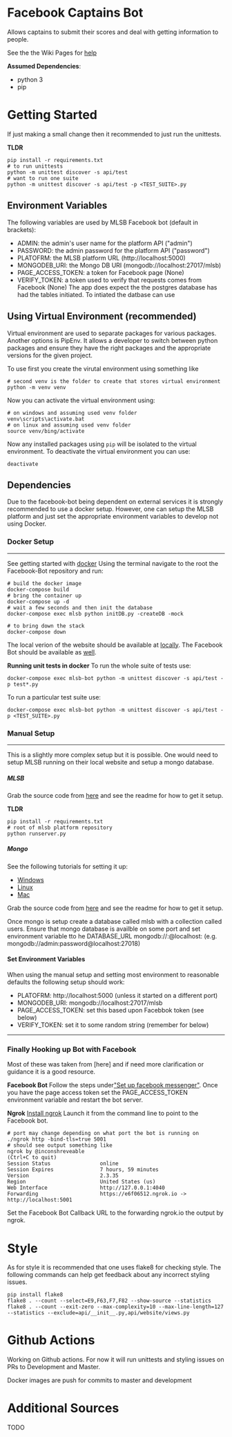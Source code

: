 # Facebook Captains Bot
Allows captains to submit their scores and deal with getting information to people.

See the the Wiki Pages for [help](https://github.com/fras2560/mlsb-platform/wiki)

**Assumed Dependencies**:
* python 3
* pip

# Getting Started
If just making a small change then it recommended to just run the unittests. 

**TLDR**
```
pip install -r requirements.txt
# to run unittests
python -m unittest discover -s api/test
# want to run one suite
python -m unittest discover -s api/test -p <TEST_SUITE>.py
```

## Environment Variables
The following variables are used by MLSB Facebook bot (default in brackets):
* ADMIN: the admin's user name for the platform API ("admin") 
* PASSWORD: the admin password for the platform API ("password")
* PLATOFRM: the MLSB platform URL (http://localhost:5000)
* MONGODEB_URI: the Mongo DB URI (mongodb://localhost:27017/mlsb)
* PAGE_ACCESS_TOKEN: a token for Facebook page (None)
* VERIFY_TOKEN: a token used to verify that requests comes from Facebook (None)
The app does expect the the postgres database has had the tables initiated. To intiated the datbase can use

## Using Virtual Environment (recommended)
Virtual environment are used to separate packages for various packages. Another options is PipEnv. It allows a developer to switch between python packages and ensure they have the right packages and the appropriate versions for the given project.

To use first you create the virutal environment using something like
```
# second venv is the folder to create that stores virtual environment
python -m venv venv
```

Now you can activate the virtual environment using:
```
# on windows and assuming used venv folder
venv\scripts\activate.bat
# on linux and assuming used venv folder
source venv/bing/activate
```

Now any installed packages using `pip` will be isolated to the virtual environment. To deactivate
the virtual environment you can use:
```
deactivate
```

## Dependencies
Due to the facebook-bot being dependent on external services it is strongly recommended to use a docker setup. However, one can setup the MLSB platform and just set the appropriate environment variables to develop not using Docker.

### Docker Setup
---------------------------------------------------------------------
See getting started with [docker](https://docs.docker.com/get-started/)
Using the terminal navigate to the root the Facebook-Bot repository and run:
```
# build the docker image
docker-compose build
# bring the container up
docker-compose up -d
# wait a few seconds and then init the database
docker-compose exec mlsb python initDB.py -createDB -mock

# to bring down the stack
docker-compose down
```
The local verion of the website should be available at [locally](http://localhost:5000). The Facebook Bot should be available as [well](http://localhost:5001).

**Running unit tests in docker**
To run the whole suite of tests use:
```
docker-compose exec mlsb-bot python -m unittest discover -s api/test -p test*.py
```
To run a particular test suite use:
```
docker-compose exec mlsb-bot python -m unittest discover -s api/test -p <TEST_SUITE>.py
```

### Manual Setup
---------------------------------------------------------------------
This is a slightly more complex setup but it is possible. One would need to setup MLSB running on their local website and setup a mongo database.

##### MLSB
Grab the source code from [here](https://github.com/fras2560/mlsb-platform) and see the readme for how to get it setup.

**TLDR**
```
pip install -r requirements.txt
# root of mlsb platform repository
python runserver.py
```

##### Mongo
See the following tutorials for setting it up:
* [Windows](https://docs.mongodb.com/manual/tutorial/install-mongodb-on-windows/)
* [Linux](https://docs.mongodb.com/manual/administration/install-on-linux/)
* [Mac](https://treehouse.github.io/installation-guides/mac/mongo-mac.html)

Grab the source code from [here](https://github.com/fras2560/mlsb-platform) and see the readme for how to get it setup.

Once mongo is setup create a database called mlsb with a collection called users. Ensure that mongo database is availble on some port and set environment variable tto he DATABASE_URL mongodb://<USER>:<DBPASSWORD>@localhost:<PORT> (e.g. mongodb://admin:password@localhost:27018)

#### Set Environment Variables
When using the manual setup and setting most environment to reasonable defaults the following setup should work:
* PLATOFRM: http://localhost:5000 (unless it started on a different port)
* MONGODEB_URI: mongodb://localhost:27017/mlsb
* PAGE_ACCESS_TOKEN: set this based upon Facebbok token (see below)
* VERIFY_TOKEN: set it to some random string (remember for below)
---------------------------------------------------------------------

### Finally Hooking up Bot with Facebook
Most of these was taken from [here] and if need more clarification or guidance it is a good resource.

**Facebook Bot**
Follow the steps under["Set up facebook messenger"](https://dev.to/apcelent/how-to-create-a-facebook-messenger-bot-with-python-flask-50j2). Once you have the page access token set the PAGE_ACCESS_TOKEN environment variable and restart the bot server.

**Ngrok**
[Install ngrok](https://ngrok.com/download)
Launch it from the command line to point to the Facebook bot.
```
# port may change depending on what port the bot is running on
./ngrok http -bind-tls=true 5001
# should see output something like
ngrok by @inconshreveable                                                                                               (Ctrl+C to quit)
Session Status                online
Session Expires               7 hours, 59 minutes
Version                       2.3.35
Region                        United States (us)
Web Interface                 http://127.0.0.1:4040 
Forwarding                    https://e6f06512.ngrok.io -> http://localhost:5001
```
Set the Facebook Bot Callback URL to the forwarding ngrok.io the output by ngrok.

# Style
As for style it is recommended that one uses flake8 for checking style. The
following commands can help get feedback about any incorrect styling issues.

```
pip install flake8
flake8 . --count --select=E9,F63,F7,F82 --show-source --statistics
flake8 . --count --exit-zero --max-complexity=10 --max-line-length=127 --statistics --exclude=api/__init__.py,api/website/views.py
```

# Github Actions
Working on Github actions. For now it will run unittests and styling issues
on PRs to Development and Master.

Docker images are push for commits to master and development

# Additional Sources
TODO
